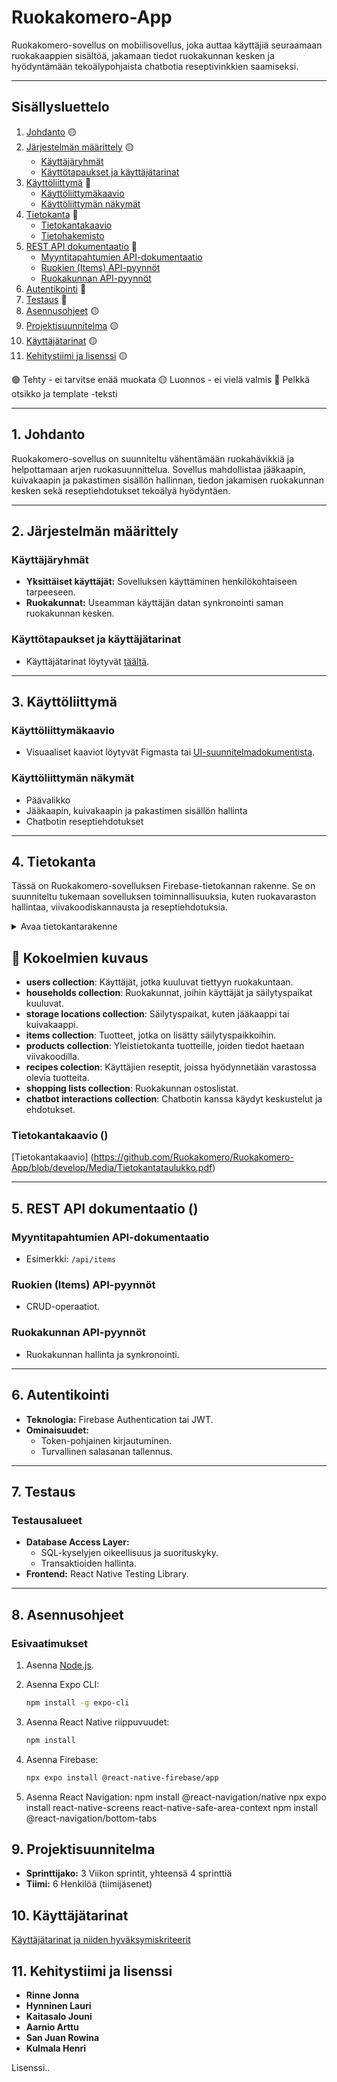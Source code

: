 # Ruokakomero-App

Ruokakomero-sovellus on mobiilisovellus, joka auttaa käyttäjiä seuraamaan ruokakaappien sisältöä, jakamaan tiedot ruokakunnan kesken ja hyödyntämään tekoälypohjaista chatbotia reseptivinkkien saamiseksi.

---

## Sisällysluettelo

1. [Johdanto](#johdanto)  🟡
2. [Järjestelmän määrittely](#järjestelmän-määrittely) 🟡
   - [Käyttäjäryhmät](#käyttäjäryhmät) 
   - [Käyttötapaukset ja käyttäjätarinat](#käyttötapaukset-ja-käyttäjätarinat) 
3. [Käyttöliittymä](#käyttöliittymä)  🔴
   - [Käyttöliittymäkaavio](#käyttöliittymäkaavio)
   - [Käyttöliittymän näkymät](#käyttöliittymän-näkymät)
4. [Tietokanta](#tietokanta) 🔴
   - [Tietokantakaavio](#tietokantakaavio)
   - [Tietohakemisto](#tietohakemisto)
5. [REST API dokumentaatio](#rest-api-dokumentaatio) 🔴
   - [Myyntitapahtumien API-dokumentaatio](#myyntitapahtumien-api-dokumentaatio)
   - [Ruokien (Items) API-pyynnöt](#ruokien-items-api-pyynnöt)
   - [Ruokakunnan API-pyynnöt](#ruokakunnan-api-pyynnöt)
6. [Autentikointi](#autentikointi) 🔴
7. [Testaus](#testaus)  🔴
8. [Asennusohjeet](#asennusohjeet) 🟡
9. [Projektisuunnitelma](#projektisuunnitelma) 🟡
10. [Käyttäjätarinat](#käyttäjätarinat) 🟡
11. [Kehitystiimi ja lisenssi](#kehitystiimi-ja-lisenssi) 🟡

🟢 Tehty - ei tarvitse enää muokata
🟡 Luonnos - ei vielä valmis
🔴 Pelkkä otsikko ja template -teksti

---

## 1. Johdanto

Ruokakomero-sovellus on suunniteltu vähentämään ruokahävikkiä ja helpottamaan arjen ruokasuunnittelua. Sovellus mahdollistaa jääkaapin, kuivakaapin ja pakastimen sisällön hallinnan, tiedon jakamisen ruokakunnan kesken sekä reseptiehdotukset tekoälyä hyödyntäen.

---

## 2. Järjestelmän määrittely

### Käyttäjäryhmät
- **Yksittäiset käyttäjät:** Sovelluksen käyttäminen henkilökohtaiseen tarpeeseen.
- **Ruokakunnat:** Useamman käyttäjän datan synkronointi saman ruokakunnan kesken.

### Käyttötapaukset ja käyttäjätarinat
- Käyttäjätarinat löytyvät [täältä](#käyttäjätarinat).

---

## 3. Käyttöliittymä

### Käyttöliittymäkaavio
- Visuaaliset kaaviot löytyvät Figmasta tai [UI-suunnitelmadokumentista](linkki).

### Käyttöliittymän näkymät
- Päävalikko
- Jääkaapin, kuivakaapin ja pakastimen sisällön hallinta
- Chatbotin reseptiehdotukset

---

## 4. Tietokanta

Tässä on Ruokakomero-sovelluksen Firebase-tietokannan rakenne. Se on suunniteltu tukemaan sovelluksen toiminnallisuuksia, kuten ruokavaraston hallintaa, viivakoodiskannausta ja reseptiehdotuksia.

<details>
<summary> Avaa tietokantarakenne </summary>

### **Users Collection (users)**

#### Document Schema:
```json
{
  "userId": "user123",
  "name": "Example User",
  "email": "example@email.com",
  "householdId": "household123",
}
```

### Households Collection (`households`)
#### Document Schema:
```json
{
  "householdId": "household123",
  "name": "Example Family",
  "users": ["userId1", "userId2"]
}
```

### Storage Locations Collection (`households/<householdId>/storageLocations`)
#### Document Schema:
```json
{
  "storageId": "storage123",
  "householdId": "household123",
  "name": "Pantry"
}
```

### Items Collection (`households/<householdId>/items`)
#### Document Schema:
```json
{
  "itemId": "item123",
  "householdId": "household123",
  "storageId": "storage123",
  "name": "Milk",
  "eanCode": "1234567890",
  "quantity": 2,
  "unit": "liters",
  "expirationDate": "2025-02-15T12:00:00Z",
  "addedBy": "userId1"
}
```

### Products Collection (`products`)
#### Document Schema:
```json
{
  "eanCode": "1234567890",
  "name": "Milk",
  "brand": "Example Brand",
  "defaultQuantity": 1,
  "defaultUnit": "liters",
  "imageUrl": "https://example.com/milk-label",
  "nutritionalInfo": { "calories": 150, "protein": 8, ...}
}
```

### Recipes Collection (`recipes`)
#### Document Schema:
```json
{
  "recipeId": "recipe123",
  "name": "Pancakes",
  "ingredients": [
    { "name": "Flour", "unit": "kilograms", ... },
    { "name": "Milk", "unit": "liters", ... }
  ],
  "instructions": [
    "Mix ingredients.",
    "Cook on medium heat."
  ],
  "createdBy": "userId1"
}
```

### Shopping Lists Collection (`households/<householdId>/shoppingLists`)
#### Document Schema:
```json
{
  "listId": "list123",
  "householdId": "household123",
  "items": [
    { "name": "Milk", "quantity": 2, "unit": "liters" },
    { "name": "Flour", "quantity": 1, "unit": "kilograms" }
  ]
}
```

### Chatbot Interactions Collection (`users/<userId>/chatbotInteractions`)
#### Document Schema:
```json
{
  "interactionId": "interaction123",
  "userId": "user123",
  "query": "What can I cook with items from our pantry?",
  "response": "You can make pancakes!",
}
```

</details>

## 📌 Kokoelmien kuvaus

- **users collection**: Käyttäjät, jotka kuuluvat tiettyyn ruokakuntaan.
- **households collection**: Ruokakunnat, joihin käyttäjät ja säilytyspaikat kuuluvat.
- **storage locations collection**: Säilytyspaikat, kuten jääkaappi tai kuivakaappi.
- **items collection**: Tuotteet, jotka on lisätty säilytyspaikkoihin.
- **products collection**: Yleistietokanta tuotteille, joiden tiedot haetaan viivakoodilla.
- **recipes colection**: Käyttäjien reseptit, joissa hyödynnetään varastossa olevia tuotteita.
- **shopping lists collection**: Ruokakunnan ostoslistat.
- **chatbot interactions collection**: Chatbotin kanssa käydyt keskustelut ja ehdotukset.


### Tietokantakaavio ()
[Tietokantakaavio] (https://github.com/Ruokakomero/Ruokakomero-App/blob/develop/Media/Tietokantataulukko.pdf)



---

## 5. REST API dokumentaatio ()

### Myyntitapahtumien API-dokumentaatio
- Esimerkki: `/api/items`

### Ruokien (Items) API-pyynnöt
- CRUD-operaatiot.

### Ruokakunnan API-pyynnöt
- Ruokakunnan hallinta ja synkronointi.

---

## 6. Autentikointi 

- **Teknologia:** Firebase Authentication tai JWT.
- **Ominaisuudet:**
  - Token-pohjainen kirjautuminen.
  - Turvallinen salasanan tallennus.

---

## 7. Testaus 

### Testausalueet
- **Database Access Layer:**
  - SQL-kyselyjen oikeellisuus ja suorituskyky.
  - Transaktioiden hallinta.
- **Frontend:** React Native Testing Library.


---

## 8. Asennusohjeet 

### Esivaatimukset
1. Asenna [Node.js](https://nodejs.org/).
2. Asenna Expo CLI:
   ```bash
   npm install -g expo-cli

3. Asenna React Native riippuvuudet:
    ```bash
    npm install
4. Asenna Firebase:

   ```bash
   npx expo install @react-native-firebase/app
   ```

5. Asenna React Navigation:
   npm install @react-navigation/native
   npx expo install react-native-screens react-native-safe-area-context
   npm install @react-navigation/bottom-tabs

## 9. Projektisuunnitelma

- **Sprinttijako:** 3 Viikon sprintit, yhteensä 4 sprinttiä
- **Tiimi:** 6 Henkilöä (tiimijäsenet)

## 10. Käyttäjätarinat


[Käyttäjätarinat ja niiden hyväksymiskriteerit](https://haagahelia.sharepoint.com/:w:/t/Ruokakomero-app/EXVuzQbDBO1DtNnOEmNZY0wBUATwizgeybNp6XLnpgdUHA?e=8r5j4c)


## 11. Kehitystiimi ja lisenssi

- **Rinne Jonna**
- **Hynninen Lauri**
- **Kaitasalo Jouni**
- **Aarnio Arttu**
- **San Juan Rowina**
- **Kulmala Henri**

Lisenssi..

